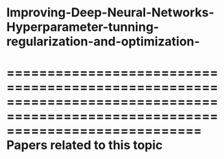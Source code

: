 # Improving-Deep-Neural-Networks-Hyperparameter-tunning-regularization-and-optimization-
================================================================================================================================
                              Papers related to this topic
=================================================================================================================================
